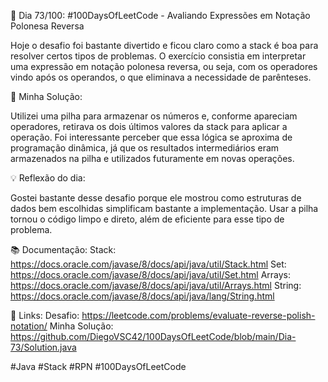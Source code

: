 🚀 Dia 73/100: #100DaysOfLeetCode - Avaliando Expressões em Notação Polonesa Reversa

Hoje o desafio foi bastante divertido e ficou claro como a stack é boa para resolver certos tipos de problemas. O exercício consistia em interpretar uma expressão em notação polonesa reversa, ou seja, com os operadores vindo após os operandos, o que eliminava a necessidade de parênteses.

🌟 Minha Solução:

Utilizei uma pilha para armazenar os números e, conforme apareciam operadores, retirava os dois últimos valores da stack para aplicar a operação. Foi interessante perceber que essa lógica se aproxima de programação dinâmica, já que os resultados intermediários eram armazenados na pilha e utilizados futuramente em novas operações.

💡 Reflexão do dia:

Gostei bastante desse desafio porque ele mostrou como estruturas de dados bem escolhidas simplificam bastante a implementação. Usar a pilha tornou o código limpo e direto, além de eficiente para esse tipo de problema.

📚 Documentação:
Stack: https://docs.oracle.com/javase/8/docs/api/java/util/Stack.html
Set: https://docs.oracle.com/javase/8/docs/api/java/util/Set.html
Arrays: https://docs.oracle.com/javase/8/docs/api/java/util/Arrays.html
String: https://docs.oracle.com/javase/8/docs/api/java/lang/String.html

📌 Links:
Desafio: https://leetcode.com/problems/evaluate-reverse-polish-notation/
Minha Solução: https://github.com/DiegoVSC42/100DaysOfLeetCode/blob/main/Dia-73/Solution.java

#Java #Stack #RPN #100DaysOfLeetCode
